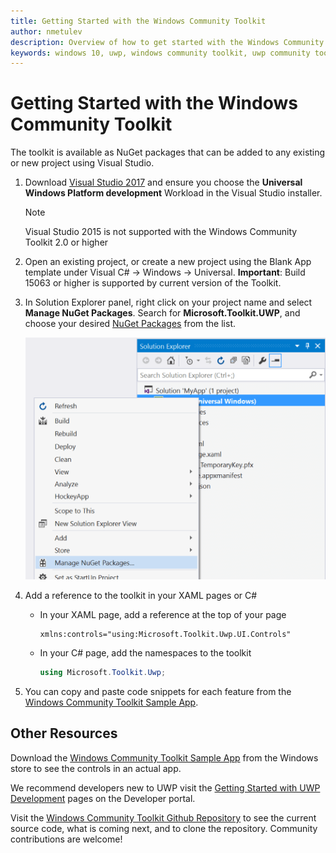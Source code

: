 ```yaml
---
title: Getting Started with the Windows Community Toolkit
author: nmetulev
description: Overview of how to get started with the Windows Community Toolkit to build amazing UWP apps
keywords: windows 10, uwp, windows community toolkit, uwp community toolkit, uwp toolkit, get started, visual studio
---
```


# Getting Started with the Windows Community Toolkit

The toolkit is available as NuGet packages that can be added to any existing or new project using Visual Studio.

1. Download [Visual Studio 2017](https://developer.microsoft.com/en-us/windows/downloads) and ensure you choose the **Universal Windows Platform development** Workload in the Visual Studio installer.

    > [!NOTE]
    Visual Studio 2015 is not supported with the Windows Community Toolkit 2.0 or higher

2. Open an existing project, or create a new project using the Blank App template under Visual C# -> Windows -> Universal.  **Important**:  Build 15063 or higher is supported by current version of the Toolkit.   

3. In Solution Explorer panel, right click on your project name and select **Manage NuGet Packages**. Search for **Microsoft.Toolkit.UWP**, and choose your desired [NuGet Packages](Nuget-Packages.md) from the list.

    ![NuGet Packages](resources/images/ManageNugetPackages.png "Manage NuGet Packages Image")

4. Add a reference to the toolkit in your XAML pages or C#

    * In your XAML page, add a reference at the top of your page

        ```xaml
        xmlns:controls="using:Microsoft.Toolkit.Uwp.UI.Controls"
        ```

    * In your C# page, add the namespaces to the toolkit

        ```c#
        using Microsoft.Toolkit.Uwp;
        ```


5. You can copy and paste code snippets for each feature from the [Windows Community Toolkit Sample App](http://aka.ms/uwptoolkitapp). 

## Other Resources 

Download the [Windows Community Toolkit Sample App](http://aka.ms/uwptoolkitapp) from the Windows store to see the controls in an actual app.

We recommend developers new to UWP visit the [Getting Started with UWP Development](https://developer.microsoft.com/en-us/windows/getstarted) pages on the Developer portal. 

Visit the [Windows Community Toolkit Github Repository](http://aka.ms/uwptoolkit) to see the current source code, what is coming next, and to clone the repository.  Community contributions are welcome!

